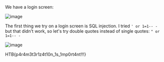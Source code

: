We have a login screen:

![image](https://user-images.githubusercontent.com/80063008/227565559-a92252df-97d9-48dd-8c3f-f58b3658a5e0.png)

The first thing we try on a login screen is SQL injection. I tried `' or 1=1-- -` but that didn't work, so let's try double quotes instead of single quotes: `" or 1=1-- -`

![image](https://user-images.githubusercontent.com/80063008/227565836-c9078718-9819-4987-a1cb-46eb644b2981.png)

HTB{p4r4m3t3r1z4t10n_1s_1mp0rt4nt!!!}